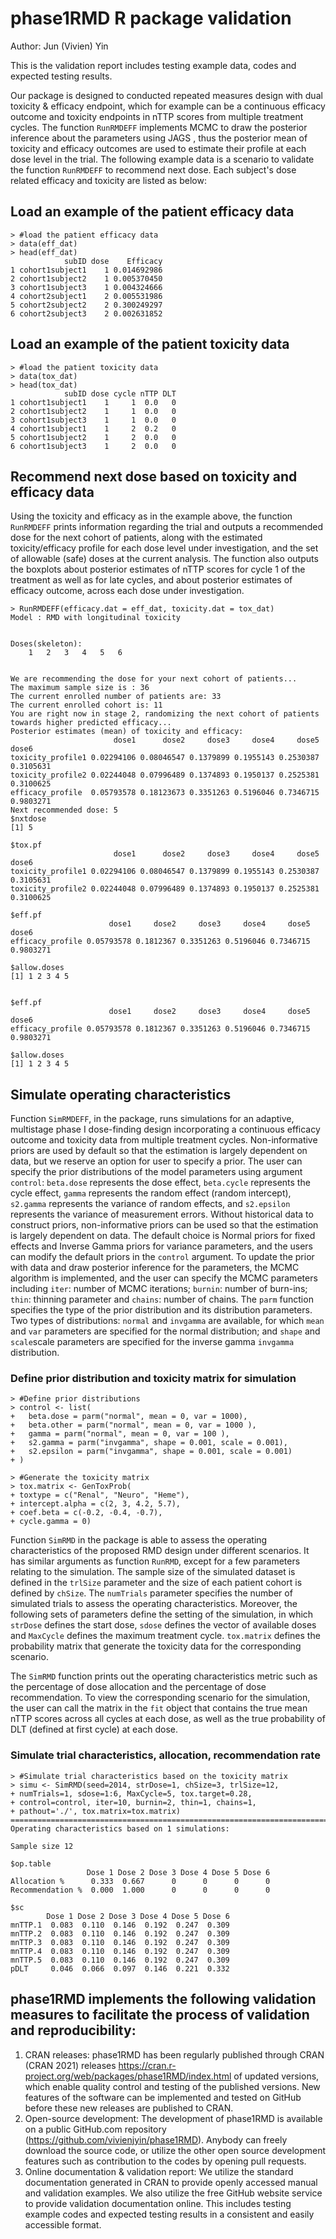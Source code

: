 # phase1RMD R package validation

Author: Jun (Vivien) Yin

This is the validation report includes testing example data, codes and expected testing results.

Our package is designed to conducted repeated measures design with dual toxicity & efficacy endpoint, which for example can be a continuous efficacy outcome and toxicity endpoints in nTTP scores from multiple treatment cycles. The function `RunRMDEFF` implements MCMC to draw the posterior inference about the parameters using JAGS , thus the posterior mean of toxicity and efficacy outcomes are used to estimate their profile at each dose level in the trial. The following example data is a scenario to validate the function `RunRMDEFF` to recommend next dose. Each subject's dose related efficacy and toxicity are listed as below:

## Load an example of the patient efficacy data
```
> #load the patient efficacy data
> data(eff_dat)
> head(eff_dat)
            subID dose    Efficacy
1 cohort1subject1    1 0.014692986
2 cohort1subject2    1 0.005370450
3 cohort1subject3    1 0.004324666
4 cohort2subject1    2 0.005531986
5 cohort2subject2    2 0.300249297
6 cohort2subject3    2 0.002631852
```

## Load an example of the patient toxicity data
```
> #load the patient toxicity data
> data(tox_dat)
> head(tox_dat)
            subID dose cycle nTTP DLT
1 cohort1subject1    1     1  0.0   0
2 cohort1subject2    1     1  0.0   0
3 cohort1subject3    1     1  0.0   0
4 cohort1subject1    1     2  0.2   0
5 cohort1subject2    1     2  0.0   0
6 cohort1subject3    1     2  0.0   0
```

## Recommend next dose based on toxicity and efficacy data

Using the toxicity and efficacy as in the example above, the function `RunRMDEFF` prints information regarding the trial and outputs a recommended dose for the next cohort of patients, along with the estimated toxicity/efficacy profile for each dose level under investigation, and the set of allowable (safe) doses at the current analysis. The function also outputs the boxplots about posterior estimates of nTTP scores for cycle 1 of the treatment as well as for late cycles, and about posterior estimates of efficacy outcome, across each dose under investigation. 

```
> RunRMDEFF(efficacy.dat = eff_dat, toxicity.dat = tox_dat)
Model : RMD with longitudinal toxicity


Doses(skeleton):
 	1 	2 	3 	4 	5 	6 


We are recommending the dose for your next cohort of patients...
The maximum sample size is : 36
The current enrolled number of patients are: 33
The current enrolled cohort is: 11
You are right now in stage 2, randomizing the next cohort of patients towards higher predicted efficacy...
Posterior estimates (mean) of toxicity and efficacy:
                       dose1      dose2     dose3     dose4     dose5     dose6
toxicity_profile1 0.02294106 0.08046547 0.1379899 0.1955143 0.2530387 0.3105631
toxicity_profile2 0.02244048 0.07996489 0.1374893 0.1950137 0.2525381 0.3100625
efficacy_profile  0.05793578 0.18123673 0.3351263 0.5196046 0.7346715 0.9803271
Next recommended dose: 5
$nxtdose
[1] 5

$tox.pf
                       dose1      dose2     dose3     dose4     dose5     dose6
toxicity_profile1 0.02294106 0.08046547 0.1379899 0.1955143 0.2530387 0.3105631
toxicity_profile2 0.02244048 0.07996489 0.1374893 0.1950137 0.2525381 0.3100625

$eff.pf
                      dose1     dose2     dose3     dose4     dose5     dose6
efficacy_profile 0.05793578 0.1812367 0.3351263 0.5196046 0.7346715 0.9803271

$allow.doses
[1] 1 2 3 4 5


$eff.pf
                      dose1     dose2     dose3     dose4     dose5     dose6
efficacy_profile 0.05793578 0.1812367 0.3351263 0.5196046 0.7346715 0.9803271

$allow.doses
[1] 1 2 3 4 5
```

## Simulate operating characteristics 

Function `SimRMDEFF`, in the package, runs simulations for an adaptive, multistage phase I dose-finding design incorporating a continuous efficacy outcome and toxicity data from multiple treatment cycles. Non-informative priors are used by default so that the estimation is largely dependent on data, but we reserve an option for user to specify a prior. The user can specify the prior distributions of the model parameters using argument `control`: `beta.dose` represents the dose effect, `beta.cycle` represents the cycle effect, `gamma` represents the random effect (random intercept), `s2.gamma` represents the variance of random effects, and `s2.epsilon` represents the variance of measurement errors. Without historical data to construct priors, non-informative priors can be used so that the estimation is largely dependent on data. The default choice is Normal priors for fixed effects and Inverse Gamma priors for variance parameters, and the users can modify the default priors in the `control` argument. To update the prior with data and draw posterior inference for the parameters, the MCMC algorithm is implemented, and the user can specify the MCMC parameters including `iter`: number of MCMC iterations; `burnin`: number of burn-ins; `thin`: thinning parameter and `chains`: number of chains. The `parm` function specifies the type of the prior distribution and its distribution parameters. Two types of distributions: `normal` and `invgamma` are available, for which `mean` and `var` parameters are specified for the normal distribution; and `shape` and `scale`scale parameters are specified for the inverse gamma `invgamma` distribution.

### Define prior distribution and toxicity matrix for simulation
```
> #Define prior distributions
> control <- list(
+   beta.dose = parm("normal", mean = 0, var = 1000),
+   beta.other = parm("normal", mean = 0, var = 1000 ),
+   gamma = parm("normal", mean = 0, var = 100 ),
+   s2.gamma = parm("invgamma", shape = 0.001, scale = 0.001),
+   s2.epsilon = parm("invgamma", shape = 0.001, scale = 0.001)
+ )

> #Generate the toxicity matrix
> tox.matrix <- GenToxProb(
+ toxtype = c("Renal", "Neuro", "Heme"),
+ intercept.alpha = c(2, 3, 4.2, 5.7),
+ coef.beta = c(-0.2, -0.4, -0.7),
+ cycle.gamma = 0)
```

Function `SimRMD` in the package is able to assess the operating characteristics of the proposed RMD design under different scenarios. It has similar arguments as function `RunRMD`, except for a few parameters relating to the simulation.  The sample size of the simulated dataset is defined in the `trlSize` parameter and the size of each patient cohort is defined by `chSize`. The `numTrials` parameter specifies the number of simulated trials to assess the operating characteristics. Moreover, the following sets of parameters define the setting of the simulation, in which `strDose` defines the start dose, `sdose` defines the vector of available doses and `MaxCycle` defines the maximum treatment cycle. `tox.matrix` defines the probability matrix that generate the toxicity data for the corresponding scenario.

The `SimRMD` function prints out the operating characteristics metric such as the percentage of dose allocation and the percentage of dose recommendation. To view the corresponding scenario for the simulation, the user can call the matrix in the `fit` object that contains the true mean nTTP scores across all cycles at each dose, as well as the true probability of DLT (defined at first cycle) at each dose. 

### Simulate trial characteristics, allocation, recommendation rate

```
> #Simulate trial characteristics based on the toxicity matrix
> simu <- SimRMD(seed=2014, strDose=1, chSize=3, trlSize=12,
+ numTrials=1, sdose=1:6, MaxCycle=5, tox.target=0.28,
+ control=control, iter=10, burnin=2, thin=1, chains=1,
+ pathout='./', tox.matrix=tox.matrix)
=========================================================================================================================
Operating characteristics based on 1 simulations:

Sample size 12

$op.table
                 Dose 1 Dose 2 Dose 3 Dose 4 Dose 5 Dose 6
Allocation %      0.333  0.667      0      0      0      0
Recommendation %  0.000  1.000      0      0      0      0

$sc
        Dose 1 Dose 2 Dose 3 Dose 4 Dose 5 Dose 6
mnTTP.1  0.083  0.110  0.146  0.192  0.247  0.309
mnTTP.2  0.083  0.110  0.146  0.192  0.247  0.309
mnTTP.3  0.083  0.110  0.146  0.192  0.247  0.309
mnTTP.4  0.083  0.110  0.146  0.192  0.247  0.309
mnTTP.5  0.083  0.110  0.146  0.192  0.247  0.309
pDLT     0.046  0.066  0.097  0.146  0.221  0.332
```

## phase1RMD implements the following validation measures to facilitate the process of validation and reproducibility:

1.	CRAN releases: phase1RMD has been regularly published through CRAN (CRAN 2021) releases https://cran.r-project.org/web/packages/phase1RMD/index.html of updated versions, which enable quality control and testing of the published versions. New features of the software can be implemented and tested on GitHub before these new releases are published to CRAN.
2.	Open-source development: The development of phase1RMD is available on a public GitHub.com repository (https://github.com/vivienjyin/phase1RMD). Anybody can freely download the source code, or utilize the other open source development features such as contribution to the codes by opening pull requests.
3.	Online documentation & validation report: We utilize the standard documentation generated in CRAN to provide openly accessed manual and validation examples. We also utilize the free GitHub website service to provide validation documentation online. This includes testing example codes and expected testing results in a consistent and easily accessible format. 
